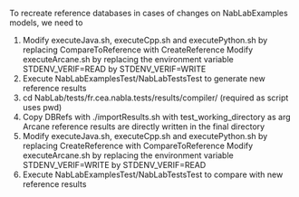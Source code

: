 To recreate reference databases in cases of changes on NabLabExamples models, we need to

1. Modify executeJava.sh, executeCpp.sh and executePython.sh by replacing CompareToReference with CreateReference
   Modify executeArcane.sh by replacing the environment variable STDENV_VERIF=READ by STDENV_VERIF=WRITE
2. Execute NabLabExamplesTest/NabLabTestsTest to generate new reference results
3. cd NabLab/tests/fr.cea.nabla.tests/results/compiler/ (required as script uses pwd)
4. Copy DBRefs with ./importResults.sh with test_working_directory as arg
   Arcane reference results are directly written in the final directory
5. Modify executeJava.sh, executeCpp.sh and executePython.sh by replacing CreateReference with CompareToReference
   Modify executeArcane.sh by replacing the environment variable STDENV_VERIF=WRITE by STDENV_VERIF=READ
6. Execute NabLabExamplesTest/NabLabTestsTest to compare with new reference results
